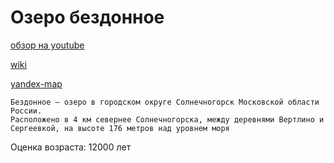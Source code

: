 # Озеро бездонное

[обзор на youtube](https://www.youtube.com/watch?v=nr81rwBAFY8)

[wiki](https://ru.wikipedia.org/wiki/%D0%91%D0%B5%D0%B7%D0%B4%D0%BE%D0%BD%D0%BD%D0%BE%D0%B5)

[yandex-map](https://yandex.ru/maps/?l=sat%2Cskl&ll=36.973600%2C56.241900&pt=36.9736%2C56.2419&z=17)


```
Бездонное — озеро в городском округе Солнечногорск Московской области России.
Расположено в 4 км севернее Солнечногорска, между деревнями Вертлино и Сергеевкой, на высоте 176 метров над уровнем моря
```

Оценка возраста: 12000 лет

